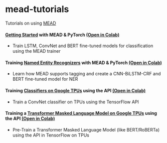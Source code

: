 # mead-tutorials
Tutorials on using [MEAD](https://github.com/dpressel/mead-baseline)


#### [Getting Started](mead_1_pytorch.ipynb) with MEAD & PyTorch [(Open in Colab)](https://colab.research.google.com/github/dpressel/mead-tutorials/blob/master/mead_1_pytorch.ipynb)

* Train LSTM, ConvNet and BERT fine-tuned models for classification using the MEAD trainer

#### Training [Named Entity Recognizers](mead_2_pytorch.ipynb) with MEAD & PyTorch [(Open in Colab)](https://colab.research.google.com/github/dpressel/mead-tutorials/blob/master/mead_2_pytorch.ipynb)

* Learn how MEAD supports tagging and create a CNN-BiLSTM-CRF and BERT fine-tuned model for NER

#### Training [Classifiers on Google TPUs](mead_tf_api_tpu.ipynb) using the API [(Open in Colab)](https://colab.research.google.com/github/dpressel/mead-tutorials/blob/master/mead_tf_api_tpu.ipynb)

* Train a ConvNet classifier on TPUs using the TensorFlow API

#### Training a [Transformer Masked Language Model on Google TPUs](mead_transformers_tpu.ipynb) using the API [(Open in Colab)](https://colab.research.google.com/github/dpressel/mead-tutorials/blob/master/mead_transformers_tpu.ipynb)

* Pre-Train a Transformer Masked Language Model (like BERT/RoBERTa) using the API in TensorFlow on TPUs
